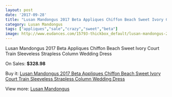 ```yaml
---
layout: post
date: '2017-09-28'
title: "Lusan Mandongus 2017 Beta Appliques Chiffon Beach Sweet Ivory Court Train Sleeveless Strapless Column Wedding Dress"
category: Lusan Mandongus
tags: ["appliques","sale","crazy","sweet","beta"]
image: http://www.eudances.com/15793-thickbox_default/lusan-mandongus-2017-beta-appliques-chiffon-beach-sweet-ivory-court-train-sleeveless-strapless-column-wedding-dress.jpg
---
```

Lusan Mandongus 2017 Beta Appliques Chiffon Beach Sweet Ivory Court Train Sleeveless Strapless Column Wedding Dress

On Sales: **$328.98**
<a href="https://www.eudances.com/en/lusan-mandongus/4657-lusan-mandongus-2017-beta-appliques-chiffon-beach-sweet-ivory-court-train-sleeveless-strapless-column-wedding-dress.html"><amp-img layout="responsive" width="600" height="600" src="//www.eudances.com/15793-thickbox_default/lusan-mandongus-2017-beta-appliques-chiffon-beach-sweet-ivory-court-train-sleeveless-strapless-column-wedding-dress.jpg" alt="Lusan Mandongus 2017 Beta Appliques Chiffon Beach Sweet Ivory Court Train Sleeveless Strapless Column Wedding Dress 0" /></a>
<a href="https://www.eudances.com/en/lusan-mandongus/4657-lusan-mandongus-2017-beta-appliques-chiffon-beach-sweet-ivory-court-train-sleeveless-strapless-column-wedding-dress.html"><amp-img layout="responsive" width="600" height="600" src="//www.eudances.com/15795-thickbox_default/lusan-mandongus-2017-beta-appliques-chiffon-beach-sweet-ivory-court-train-sleeveless-strapless-column-wedding-dress.jpg" alt="Lusan Mandongus 2017 Beta Appliques Chiffon Beach Sweet Ivory Court Train Sleeveless Strapless Column Wedding Dress 1" /></a>
<a href="https://www.eudances.com/en/lusan-mandongus/4657-lusan-mandongus-2017-beta-appliques-chiffon-beach-sweet-ivory-court-train-sleeveless-strapless-column-wedding-dress.html"><amp-img layout="responsive" width="600" height="600" src="//www.eudances.com/15794-thickbox_default/lusan-mandongus-2017-beta-appliques-chiffon-beach-sweet-ivory-court-train-sleeveless-strapless-column-wedding-dress.jpg" alt="Lusan Mandongus 2017 Beta Appliques Chiffon Beach Sweet Ivory Court Train Sleeveless Strapless Column Wedding Dress 2" /></a>

Buy it: [Lusan Mandongus 2017 Beta Appliques Chiffon Beach Sweet Ivory Court Train Sleeveless Strapless Column Wedding Dress](https://www.eudances.com/en/lusan-mandongus/4657-lusan-mandongus-2017-beta-appliques-chiffon-beach-sweet-ivory-court-train-sleeveless-strapless-column-wedding-dress.html "Lusan Mandongus 2017 Beta Appliques Chiffon Beach Sweet Ivory Court Train Sleeveless Strapless Column Wedding Dress")

View more: [Lusan Mandongus](https://www.eudances.com/en/87-lusan-mandongus "Lusan Mandongus")